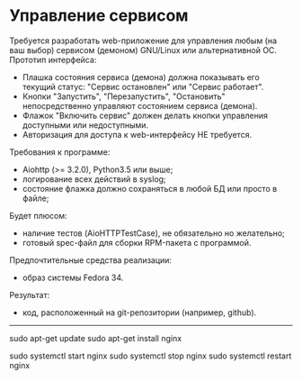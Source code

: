 # Управление сервисом

Требуется разработать web-приложение для управления любым (на ваш выбор) сервисом (демоном) GNU/Linux или альтернативной ОС.
Прототип интерфейса:

* Плашка состояния сервиса (демона) должна показывать его текущий статус: "Сервис остановлен" или "Сервис работает".
* Кнопки "Запустить", "Перезапустить", "Остановить" непосредственно управляют состоянием сервиса (демона).
* Флажок "Включить сервис" должен делать кнопки управления доступными или недоступными.
* Авторизация для доступа к web-интерфейсу НЕ требуется.

Требования к программе:

* Aiohttp (>= 3.2.0), Python3.5 или выше;
* логирование всех действий в syslog;
* состояние флажка должно сохраняться в любой БД или просто в файле;

Будет плюсом:

* наличие тестов (AioHTTPTestCase), не обязательно но желательно;
* готовый spec-файл для сборки RPM-пакета с программой.

Предпочтительные средства реализации:

* образ системы Fedora 34.

Результат:

* код, расположенный на git-репозитории (например, github).

---------------------------------
sudo apt-get update
sudo apt-get install nginx

sudo systemctl start nginx
sudo systemctl stop nginx
sudo systemctl restart nginx